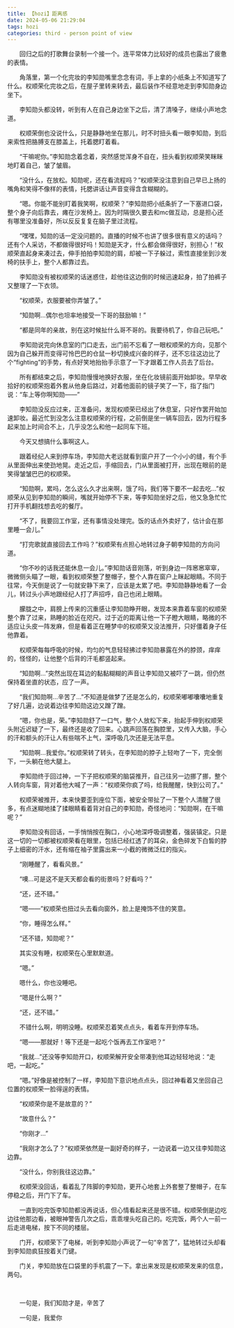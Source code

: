 ```yaml
---
title: 【hozi】距离感
date: 2024-05-06 21:29:04
tags: hozi
categories: third - person point of view
---
```


   回归之后的打歌舞台录制一个接一个。连平常体力比较好的成员也露出了疲惫的表情。



   角落里，第一个化完妆的李知勋嘴里念念有词，手上拿的小纸条上不知道写了什么。权顺荣化完妆之后，在屋子里转来转去，最后装作不经意地走到李知勋身边坐下。

   李知勋头都没转，听到有人在自己身边坐下之后，清了清嗓子，继续小声地念道。

   权顺荣倒也没说什么，只是静静地坐在那儿，时不时扭头看一眼李知勋，到后来索性把胳膊支在膝盖上，托着腮盯着看。

   “干嘛呢你。”李知勋念着念着，突然感觉浑身不自在，扭头看到权顺荣笑眯眯地盯着自己，皱了皱眉。

   “没什么，在放松。知勋呢，还在看流程吗？”权顺荣没注意到自己早已上扬的嘴角和笑得不像样的表情，托腮讲话让声音变得含含糊糊的。

   “嗯。你能不能别盯着我笑啊，权顺荣？”李知勋把小纸条折了一下塞进口袋，整个身子向后靠去，瘫在沙发椅上。因为时隔很久要去和mc做互动，总是担心还有哪里没准备好，所以反反复复在脑子里过流程。

   “嘿嘿，知勋的话一定没问题的。直播的时候不也讲了很多很有意义的话吗？还有个人采访，不都做得很好吗！知勋是天才，什么都会做得很好，别担心！”权顺荣直起身来凑过去，伸手拍拍李知勋的肩，却被一下子躲过，索性直接坐到沙发椅的扶手上，整个人都靠过去。

   李知勋没有被权顺荣的话迷惑住，趁他往这边倒的时候迅速起身，拍了拍裤子又整理了一下衣领。

   “权顺荣，衣服要被你弄皱了。”

   “知勋啊…偶尔也坦率地接受一下哥的鼓励嘛！”

   “都是同年的亲故，别在这时候扯什么哥不哥的。我要待机了，你自己玩吧。”

   李知勋说完向休息室的门口走去，出门前不忘看了一眼权顺荣的方向，见那个因为自己躲开而变得可怜巴巴的仓鼠一秒切换成兴奋的样子，还不忘往这边比了个“fighting”的手势，有点好笑地抬抬手示意了一下才跟着工作人员去了后台。



   所有都结束之后，李知勋慢慢地换好衣服，坐在化妆镜前面开始卸妆。早早收拾好的权顺荣抱着外套从他身后路过，对着他面前的镜子笑了一下，指了指门说：“车上等你啊知勋——”

   李知勋没反应过来，正准备问，发现权顺荣已经出了休息室，只好作罢开始加速卸妆。最近忙到没怎么注意权顺荣的行程，之前倒是坐一辆车回去，因为行程多起来加上时间合不上，几乎没怎么和他一起同车下班。



   今天又想搞什么事啊这人。



   跟着经纪人来到停车场，李知勋大老远就看到窗户开了一个小小的缝，有个手从里面伸出来使劲地晃。走近之后，手缩回去，门从里面被打开，出现在眼前的是笑得皱皱巴巴的权顺荣。

   “知勋啊，累吗，怎么这么久才出来啊，饿了吗，我们等下要不一起去吃…”权顺荣从见到李知勋的瞬间，嘴就开始停不下来，等李知勋坐好之后，他又急急忙忙打开手机翻找想去吃的餐厅。

   “不了，我要回工作室，还有事情没处理完。饭的话点外卖好了，估计会在那里睡一会儿。”

   “打完歌就直接回去工作吗？”权顺荣有点担心地转过身子朝李知勋的方向问道。

   “你不吵的话我还能休息一会儿。”李知勋话音刚落，听到身边一阵窸窸窣窣，微微侧头瞄了一眼，看到权顺荣整了整帽子，整个人靠在窗户上眯起眼睛。不同于往常，今天倒是说了一句就安静下来了，应该是太累了吧。李知勋静静地看了一会儿，转过头小声地跟经纪人打了声招呼，自己也闭上眼睛。



   朦胧之中，肩膀上传来的沉重感让李知勋睁开眼，发现本来靠着车窗的权顺荣整个靠了过来，熟睡的脸近在咫尺。过于近的距离让他一下子瞪大眼睛，略微的不适应让头皮一阵发麻，但是看着正在睡梦中的权顺荣又没法推开，只好僵着身子任他靠着。

   权顺荣每每呼吸的时候，均匀的气息轻轻拂过李知勋暴露在外的脖颈，痒痒的，怪怪的，让他整个后背的汗毛都竖起来。

   “知勋啊…”突然出现在耳边的黏黏糊糊的声音让李知勋又被吓了一跳，但仍然保持着坐直的状态，应了一声。

   “我们知勋啊…辛苦了…”不知道是做梦了还是怎么的，权顺荣嘟嘟囔囔地重复了好几遍，边说着边往李知勋这边又蹭了蹭。

   “嗯，你也是，荣。”李知勋舒了一口气，整个人放松下来，抬起手伸到权顺荣头附近迟疑了一下，最终还是收了回来。心跳声回荡在胸腔里，又传入大脑，手心的汗和额头的汗让人有些喘不上气，深呼吸几次还是无法平息。

   “知勋啊…我爱你。”权顺荣转了转头，在李知勋的脖子上轻吻了一下，完全倒下，一头躺在他大腿上。

   李知勋终于回过神，一下子把权顺荣的脑袋推开，自己往另一边挪了挪，整个人转向车窗，背对着他大喊了一声：“权顺荣你疯了吗，给我醒醒，快到公司了。”

   权顺荣被推开，本来快要歪到座位下面，被安全带扯了一下整个人清醒了很多，有点迷糊地揉了揉眼睛看着背对自己的李知勋，奇怪地问：“知勋啊，在干嘛呢？”

   李知勋没有回话，一手悄悄按在胸口，小心地深呼吸调整着，强装镇定。只是这一切的一切都被权顺荣看在眼里，包括已经红透了的耳朵，金色碎发下白皙的脖子上细密的汗水，还有缩在袖子里露出来一小截的微微泛红的指尖。

   “刚睡醒了，看看风景。”

   “噢…可是这不是天天都会看的街景吗？好看吗？”

   “还，还不错。”

   “嗯——”权顺荣也扭过头去看向窗外，脸上是掩饰不住的笑意。

   “你，睡得怎么样。”

   “还不错，知勋呢？”

   其实没有睡，权顺荣在心里默默道。

   “嗯。”

   嗯什么，你也没睡吧。

   “嗯是什么啊？”

   “还，还不错。”

   不错什么啊，明明没睡。权顺荣忍着笑点点头，看着车开到停车场。

   “嗯——那就好！等下还是一起吃个饭再去工作室吧？”

   “我就…”还没等李知勋开口，权顺荣解开安全带凑到他耳边轻轻地说：“走吧，一起吃。”

   “嗯。”好像是被控制了一样，李知勋下意识地点点头，回过神看着又坐回自己位置的权顺荣一脸得逞的表情。

   “权顺荣你是不是故意的？”

   “故意什么？”

   “你刚才…”

   “我刚才怎么了？”权顺荣依然是一副好奇的样子，一边说着一边又往李知勋这边靠。

   “没什么，你别我往这边靠。”

   权顺荣没回话，看着乱了阵脚的李知勋，更开心地套上外套整了整帽子，在车停稳之后，开门下了车。



   一直到吃完饭李知勋都没再说话，但心情看起来还是很不错。权顺荣倒是边吃边往他那边看，被眼神警告几次之后，乖乖埋头吃自己的。吃完饭，两个人一前一后走进电梯，按下不同的楼层。

   门开，权顺荣下了电梯，听到李知勋小声说了一句“辛苦了”，猛地转过头却看到李知勋疯狂按着关门键。

   门关，李知勋放在口袋里的手机震了一下。拿出来发现是权顺荣发来的信息，两句。

   

   一句是，我们知勋才是，辛苦了

   一句是，我爱你